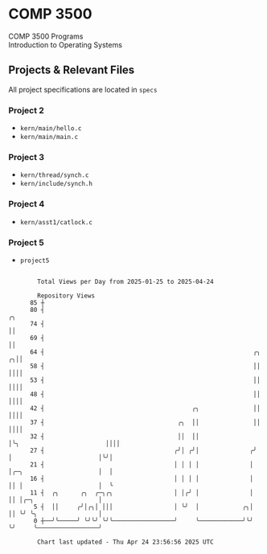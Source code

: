# COMP 3500
COMP 3500 Programs  
Introduction to Operating Systems  
## Projects & Relevant Files
All project specifications are located in `specs`
### Project 2
- `kern/main/hello.c`
- `kern/main/main.c`
### Project 3
- `kern/thread/synch.c`
- `kern/include/synch.h`
### Project 4
- `kern/asst1/catlock.c`
### Project 5
- `project5`

```

        Total Views per Day from 2025-01-25 to 2025-04-24

        Repository Views
      85 ┼
      80 ┤                                                                                       ╭╮
      74 ┤                                                                                       ││
      69 ┤                                                                                       ││
      64 ┤                                                          ╭╮                         ╭╮││
      58 ┤                                                          ││                         ││││
      53 ┤                                                          ││                         ││││
      48 ┤                                                          ││                         ││││
      42 ┤                                         ╭╮               ││                         ││││
      37 ┤                                     ╭╮  ││               ││                         ││││
      32 ┤                                     ││  ││               │╰╮                        ││││
      27 ┤                                    ╭╯│ ╭╯│              ╭╯ │                        │╰╯│
      21 ┤                                    │ │ │ │              │  │╭─╮                     │  │
      16 ┤                                    │ │ │ │              │  ││ │                     │  ╰
      11 ┤  ╭╮      ╭╮  ╭─╮╭╮                 │ │╭╯ │              │  ││ │╭─╮                  │
       5 ┤  ││     ╭╯│╭╮│ │││                 │ ╰╯  │            ╭╮│  ││ ╰╯ ╰╮                 │
       0 ┼──╯╰─────╯ ╰╯╰╯ ╰╯╰─────────────────╯     ╰────────────╯╰╯  ╰╯     ╰─────────────────╯

        Chart last updated - Thu Apr 24 23:56:56 2025 UTC
        
```
